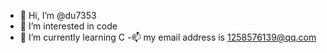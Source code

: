 - 👋 Hi, I’m @du7353
- 👀 I’m interested in code
- 🌱 I’m currently learning C
-📫 my email address is 1258576139@qq.com
<!---
du7353/du7353 is a ✨ special ✨ repository because its `README.md` (this file) appears on your GitHub profile.
You can click the Preview link to take a look at your changes.
--->
